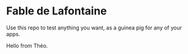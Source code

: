 # Fable de Lafontaine

Use this repo to test anything you want, as a guinea pig for any of your apps.

Hello from Théo.
